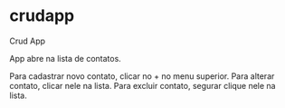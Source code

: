 # crudapp
Crud App 

App abre na lista de contatos. 

Para cadastrar novo contato, clicar no + no menu superior.
Para alterar contato, clicar nele na lista.
Para excluir contato, segurar clique nele na lista.
